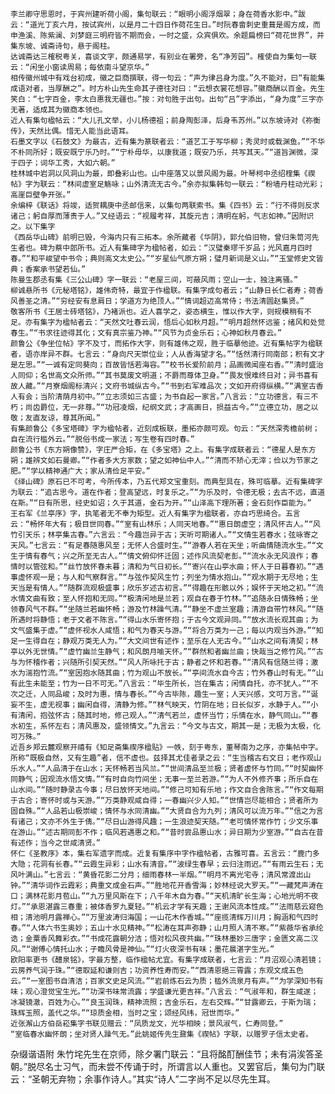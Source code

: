<!-- { "loadSidebar": true } -->
	李兰卿守思恩时，于宾州建听荷小阁，集句联云：“眼明小阁浮烟翠；身在荷香水影中。”跋云：“道光丁亥六月，按试宾州，以是月二十四日作荷花生日。”时阮春畲刺史重葺是阁方成，而申渔溪、陈紫澜、刘梦庭三明府皆不期而会，一时之盛，众宾俱欢。余题扁榜曰“荷花世界”，并集东坡、诚斋诗句，悬于阁柱。
	达诚斋达三榷税粤关，喜谈文字，颇通易学，有别业在署旁，名“净芳园”。榷使自为集句一联云：“闲坐小窗读周易；每依南斗望京华。”
	相传徽州城中有戏台初成，徽之巨商撰联，得一句云：“声为律吕身为度。”久不能对，曰“有能集成语对者，当厚酬之”。时方朴山先生命其子德往对曰：“云想衣裳花想容。”徽商酬以百金。先生笑白：“七字百金，李太白惠我无疆也。”按：对句胜于出句。出句“吕”字添出，“身为度”三字亦无著，适成其为徽商本领也。
	近人有集句楹帖云：“大儿孔文举，小儿杨德祖；前身陶彭泽，后身韦苏州。”以东坡诗对《祢衡传》，天然比偶。惜无人能当此语耳。
	石墨文字以《石鼓文》为最古，近有集为篆联者云：“道艺工于写华柳；秀灵时或载渊鱼。”“不华不朴同所好；既安既宁乐乃时。”“宁朴毋华，以康我道；既安乃乐，共写其天。”“道旨渊微，深于四子；词华工秀，大如六朝。”
	桂林城中岩洞以风洞山为最，即叠彩山也。山中座落又以景风阁为最。叶琴柯中丞绍楏集《禊帖》字为联云：“林间虚室足觞咏；山外清流无古今。”余亦拟集韩句一联云：“粉墙丹柱动光彩；高崖巨壁争开张。”
	余编梓《联话》将竣，适贺耦庚中丞邮信来，以集句两联索书。集《四书》云：“行不得则反求诸己；躬自厚而薄责于人。”又经语云：“视履考祥，其旋元吉；清明在躬，气志如神。”因附识之。以下集字
	《西岳华山碑》前明已毁，今海内只有三拓本。余所藏者《华阴》，郭允伯旧物，曾归朱笥河先生者也。碑为蔡中郎所书。近人有集碑字为楹帖者，如云：“汉璧秦璆千岁品；光风嘉月四时春。”“和平峻望中书令；典则高文太史公。”“岁星仙气原方朔；璧月新词是义山。”“玉堂修史文皆典；香案承书望若仙。”
	陈曼生郡丞有集《三公山碑》字一联云：“老屋三间，可蔽风雨；空山一士，独注离骚。”
	柳诚悬所书《元秘塔铭》，雄伟奇特，最宜于作楹联。有集字成句者云；“山静日长仁者寿；荷香风善圣之清。”“穷经安有息肩日；学道方为绝顶人。”“情词超迈高常侍；书法清圆赵集贤。”
	敬客所书《王居士砖塔铭》，乃褚派也。近人喜学之，姿态横生，惟以作大字，则规模稍有不足。亦有集字为楹帖者云：“天然文吐春云润，悟后心如秋月超。”“明月超然怀远鉴；绪风和处觉春生。”“书求往迹得其化；文有真宗鉴乃神。”“风节为贞金乐石；心神如秋月春云。”
	颜鲁公《争坐位帖》字不及寸，而拓作大字，则有雄伟之观，胜于临摹他迹。近有集帖字为楹联者，语亦岸异不群。七言云：“身向尺天崇位业；人从香海望才名。”“恬然清行同南部；积有文才是左思。”“一诚有定同葵向；百故皆恬若海容。”“校书长爱阶前月；品画微闻座右香。”“清时盛治人同仰；名世高文众所师。”“其书莫废文明道；不爵而尊体卫身。”“畏友恨难终日对；异书喜有故人藏。”“月寮烟阁标清兴；文府书城纵古今。”“书到右军难品次；文如开府得纵横。”“满室古香人有会；当阶清荫月初中。”“立志须如三古盛；为书自起一家言。”八言云：“立功德言，有三不朽；尚齿爵位，无一非尊。”“功冠凌烟，纪纲文武；才高画日，损益古今。”“立德立功，居之以敬；友直友谅，尊其所闻。”
	有集颜鲁公《多宝塔碑》字为楹帖者，近刻成板联，墨拓亦颇可观。句云：“天然深秀檐前树；自在流行槛外云。”“脱俗书成一家法；写生卷有四时春。”
	颜鲁公书《东方朔像赞》，字庄严合矩，在《多宝塔》之上。有集字成联者云：“德星人是东方朔；雄辨文如石曼卿。”“作者多大方家数；望之如神仙中人。”“清而不矫心无滓；俭以为节家之肥。”“学以精神通广大；家从清俭足平安。”
	《绎山碑》原石已不可考，今所传本，乃五代郑文宝重刻。而典型具在，殊可临摹。近有集碑字为联云：“追古思今。道在作者；登高望远，时复乐之。”“为乐及时，令德无极；去古不远，直道在斯。”“日有所思，经史如诏；久于其道，金石为开。”“山泽高下理所著；金石刻作臣能为。”
	王右军《兰亭序》字，执笔者无不奉为矩型。近人有集字为楹联者，亦自巧思绮合。五言云：“畅怀年大有；极目世同春。”“室有山林乐；人同天地春。”“惠日朗虚空；清风怀古人。”“风竹引天乐；林亭集古春。”六言云：“今趣岂异于古；天听可期诸人。”“文情生若春水；弦咏寄之天风。”七言云：“有足春随惠风至；无怀人合盛时生。”“游春人若在天坐；听曲情随流水生。”“文生于情有春气；兴之所至无古人。”“情文俯仰怀迁固；述作风流契老彭。”“流水永无风浪作；春情时以管弦和。”“丝竹放怀春未暮；清和为气日初长。”“寄兴在山亭水曲；怀人于日暮春初。”“遇事虚怀观一是；与人和气察群言。”“与弦作契风生竹；列坐为情水抱山。”“观水期于无尽地；生天当是有情人。”“随群流观极盛事；欣乐岁述古初言。”“得趣在形骸以外；娱怀于天地之初。”“流水情文曲有致；至人怀抱和无同。”“极清闲地是兰若；观自在春于竹林。”“追随永日情殊畅；坐领春风气不群。”“坐随兰若幽怀畅；游及竹林躁气清。”“静坐不虚兰室趣；清游自带竹林风。”“随所遇时将静悟；老于文者不陈言。”“得山水乐寄怀抱；于古今文观异同。”“放水流长观其曲；为文气盛集于虚。”“虚怀视水人咸悟；和气为春天与游。”“将合万类为一己；每以内观当外游。”“知足一生得自在；静观万类无人为。”“大文间世有述作；至乐在人无古今。”“山水之间有清契；林亭以外无世情。”“虚竹幽兰生静气；和风朗月喻天怀。”“群然和者幽兰曲；快哉当之修竹风。”“古与为怀稽作者；兴随所引契天然。”“风人所咏托于古；静者之怀和若春。”“清风有信随兰得；激水为湍抱竹流。”“室因抱水随其曲；竹为观山不放长。”“亭间流水自今古；竹外春山时有无。”“山有此生未能至；竹为一日不可无。”八言云：“毕生所长，岂在集古；闲情自托，亦不犹人。”“不次之迁，人同品峻；及时为惠，情与春长。”“今古毕陈，趣生一室；人天兴感，文可万言。”“诞妄不生，虚无视事；幽闲自得，清静为修。”“林气映天，竹阴在地；日长似岁，水静于人。”“小有清闲，抱弦怀古；随其时地，修己观人。”“清气若兰，虚怀当竹；乐情在水，静气同山。”“春水初生，系怀左右；清风惠及，盛领情文。”九言云：“今文与古文，期其一是；无极为太极，化可万殊。”
	近吾乡郑云麓观察开禧有《知足斋集禊序楹贴》一帙，刻于粤东，董琴南为之序，亦集帖中字。所称“既极自然，又有生趣”者，信不虚也。兹择其尤佳者录之云：“生当稽古右文日；老作观山乐水人。”“人品清于在山水；天怀畅若当风兰。”“世间清品至兰极；贤者虚怀与竹同。”“时契幽怀同静气；因观流水悟文情。”“有时自向竹间坐；无事一至兰若游。”“为人不外修齐事；所乐自在山水间。”“随时静录古今事；尽日放怀天地间。”“修己可知有乐地；作文自合舍陈言。”“作文每期于古合；寄怀时或与天游。”“万类静观咸自得；一春幽兴少人知。”“世情岂尽能相合；贤者所为固自殊。”“人品若山极崇峻；情怀与水同清幽。”“大贤自合为九列；清风可以流万年。”“信之为言有诸己；文亦不外生于倩。”“尽日山游得风趣；一生浪迹契天随。”“老可情怀常作竹；少文乐事在游山。”“述古期同彭不作；临风若遇惠之和。”“昔时尝品惠山水；异日期为少室游。”“自古在昔有述作；当今之世咸清贤。”
	怀仁《圣教序》本，集右军遗字而成。近复有集序中字作楹帖者，古雅可喜。五言云：“鹿门多大隐；花洞有长春。”“云霞生异彩；山水有清音。”“波绿生春早；云归注雨迟。”“有雨云生石；无风叶满山。”七言云：“黄昏花影二分月；细雨春林一半烟。”“明月不离光宅寺；清风常渡出山钟。”“清华词作云霞彩；典重文成金石声。”“胜地花开香雪海；妙林经说大罗天。”“一藏梵声涛在口；满林花影月苞山。”“九万里风斯在下；八千年木自为春。”“天机清旷长生海；心地光明不夜灯。”“承恩湛露三春重；被体香罗九夏轻。”“机云才学有天趣；王谢风流本性成。”“法雨慈云窥色相；清池明月露禅心。”“万里波涛归海国；一山花木作香城。”“座揽清辉万川月；胸涵和气四时春。”“人体六书生奥妙；五山十水见精神。”“松涛在耳声弥静；山月照人清不寒。”“紫薇华省承纶诰；金粟香风舞彩衣。”“书成花露朝分洁；悟对松风夜共幽。”“珠林墨妙三唐字；金匮文高二汉风。”“谢傅心情托山水；子瞻风骨是神仙。”“灯火夜深书有味；墨花晨湛字生光。”
	欧阳率更书《醴泉铭》，字最方整，临作楹帖尤宜。有集字成联者，七言云：“月沼观心清若镜；云房养气润于珠。”“德取延和谦则吉；功资养性寿而安。”“西清恩挹三霄露；东观文成五色云。”“一室图书自清洁；百家文史足风流。”“岩前炼石云为质；槛外流泉月有声。”“为学深知书有味；观心澄觉宝生光。”“功深书味常流露；学盛谦光更吉祥。”八言云：“气淑年和，群生咸遂；冰凝镜澈，百姓为心。”“良玉润珠，精神流照；吉金乐石，左右交辉。”“甘露卿云，于斯为瑞；珠辉玉照，盖代之华。”“琼质金相，当时之宝；颂经风纬，冠世而华。” 
	近张澥山方伯岳崧集字书联见赠云：“凤质龙文，光华相映；景风淑气，仁寿同登。”
	“室临春水幽怀朗；坐对贤人躁气无。”此姚姬传先生鼐集《禊帖》字联，以赠罗子信太史者。
杂缀谐语附
	朱竹垞先生在京师，除夕署门联云：“且将酩酊酬佳节；未有涓涘答圣朝。”脱尽名士习气，而未尝不传诵于时，所谓言以人重也。又罢官后，集句为门联云：“圣朝无弃物；余事作诗人。”其实“诗人”二字尚不足以尽先生耳。
